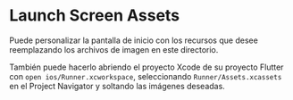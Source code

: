 # Launch Screen Assets

Puede personalizar la pantalla de inicio con los recursos que desee reemplazando los archivos de imagen en este directorio.

También puede hacerlo abriendo el proyecto Xcode de su proyecto Flutter con `open ios/Runner.xcworkspace`, seleccionando `Runner/Assets.xcassets` en el Project Navigator y soltando las imágenes deseadas.
